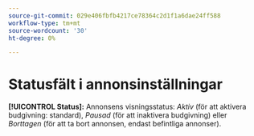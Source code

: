 ```yaml
---
source-git-commit: 029e406fbfb4217ce78364c2d1f1a6dae24ff588
workflow-type: tm+mt
source-wordcount: '30'
ht-degree: 0%

---
```

# Statusfält i annonsinställningar

**[!UICONTROL Status]:** Annonsens visningsstatus: *Aktiv* (för att aktivera budgivning: standard), *Pausad* (för att inaktivera budgivning) eller *Borttagen* (för att ta bort annonsen, endast befintliga annonser).
